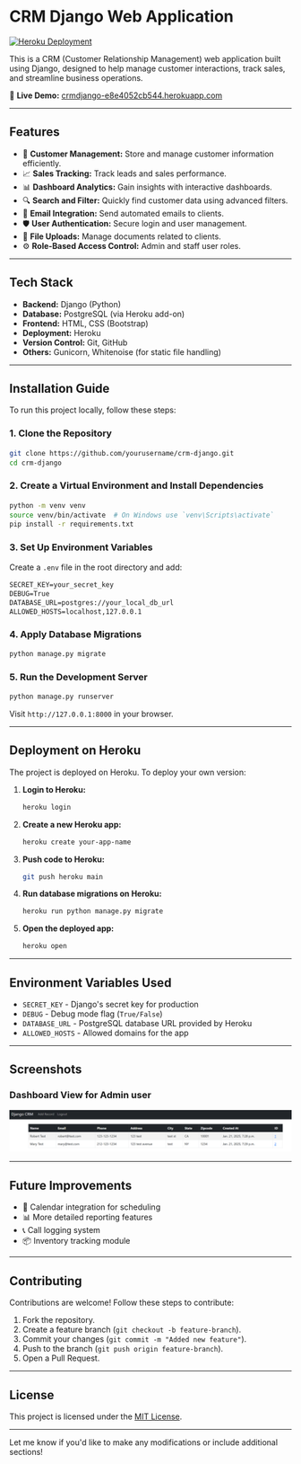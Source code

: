 
# **CRM Django Web Application**

[![Heroku Deployment](https://img.shields.io/badge/Deployed%20on-Heroku-7057ff.svg?logo=heroku)](https://crmdjango-e8e4052cb544.herokuapp.com/)

This is a CRM (Customer Relationship Management) web application built using Django, designed to help manage customer interactions, track sales, and streamline business operations.

🔗 **Live Demo:** [crmdjango-e8e4052cb544.herokuapp.com](https://crmdjango-e8e4052cb544.herokuapp.com/)

---

## **Features**

- 🏢 **Customer Management:** Store and manage customer information efficiently.
- 📈 **Sales Tracking:** Track leads and sales performance.
- 📊 **Dashboard Analytics:** Gain insights with interactive dashboards.
- 🔍 **Search and Filter:** Quickly find customer data using advanced filters.
- 📨 **Email Integration:** Send automated emails to clients.
- 🛡️ **User Authentication:** Secure login and user management.
- 📂 **File Uploads:** Manage documents related to clients.
- ⚙️ **Role-Based Access Control:** Admin and staff user roles.

---

## **Tech Stack**

- **Backend:** Django (Python)
- **Database:** PostgreSQL (via Heroku add-on)
- **Frontend:** HTML, CSS (Bootstrap)
- **Deployment:** Heroku
- **Version Control:** Git, GitHub
- **Others:** Gunicorn, Whitenoise (for static file handling)

---

## **Installation Guide**

To run this project locally, follow these steps:

### **1. Clone the Repository**
```bash
git clone https://github.com/yourusername/crm-django.git
cd crm-django
```

### **2. Create a Virtual Environment and Install Dependencies**
```bash
python -m venv venv
source venv/bin/activate  # On Windows use `venv\Scripts\activate`
pip install -r requirements.txt
```

### **3. Set Up Environment Variables**
Create a `.env` file in the root directory and add:

```
SECRET_KEY=your_secret_key
DEBUG=True
DATABASE_URL=postgres://your_local_db_url
ALLOWED_HOSTS=localhost,127.0.0.1
```

### **4. Apply Database Migrations**
```bash
python manage.py migrate
```

### **5. Run the Development Server**
```bash
python manage.py runserver
```

Visit `http://127.0.0.1:8000` in your browser.

---

## **Deployment on Heroku**

The project is deployed on Heroku. To deploy your own version:

1. **Login to Heroku:**
   ```bash
   heroku login
   ```

2. **Create a new Heroku app:**
   ```bash
   heroku create your-app-name
   ```

3. **Push code to Heroku:**
   ```bash
   git push heroku main
   ```

4. **Run database migrations on Heroku:**
   ```bash
   heroku run python manage.py migrate
   ```

5. **Open the deployed app:**
   ```bash
   heroku open
   ```

---

## **Environment Variables Used**

- `SECRET_KEY` - Django's secret key for production
- `DEBUG` - Debug mode flag (`True/False`)
- `DATABASE_URL` - PostgreSQL database URL provided by Heroku
- `ALLOWED_HOSTS` - Allowed domains for the app

---

## **Screenshots**

### Dashboard View for Admin user
![Dashboard](dashboard.png)



---

## **Future Improvements**

- 📅 Calendar integration for scheduling
- 📊 More detailed reporting features
- 📞 Call logging system
- 📦 Inventory tracking module

---

## **Contributing**

Contributions are welcome! Follow these steps to contribute:

1. Fork the repository.
2. Create a feature branch (`git checkout -b feature-branch`).
3. Commit your changes (`git commit -m "Added new feature"`).
4. Push to the branch (`git push origin feature-branch`).
5. Open a Pull Request.

---



## **License**

This project is licensed under the [MIT License](LICENSE).

---

Let me know if you'd like to make any modifications or include additional sections!